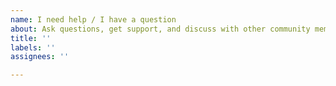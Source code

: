```yaml
---
name: I need help / I have a question
about: Ask questions, get support, and discuss with other community members.
title: ''
labels: ''
assignees: ''

---
```



